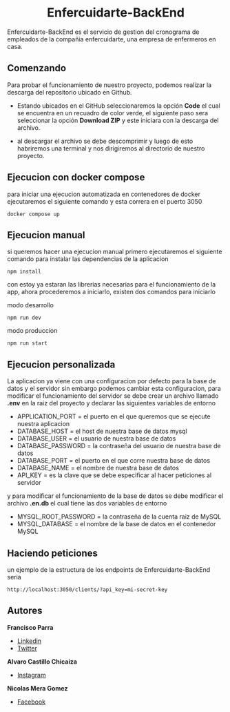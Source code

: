 <h1 align="center"><b>Enfercuidarte-BackEnd</b></h1>

Enfercuidarte-BackEnd es el servicio de gestion del cronograma de empleados de la compañia enfercuidarte, una empresa de enfermeros en casa.

## Comenzando

Para probar el funcionamiento de nuestro proyecto, podemos realizar la descarga del repositorio ubicado en Github.

- Estando ubicados en el GitHub seleccionaremos la opción **Code** el cual se encuentra en un recuadro de color verde, el siguiente paso sera seleccionar la opción **Download ZIP** y este iniciara con la descarga del archivo.

- al descargar el archivo se debe descomprimir y luego de esto habriremos una terminal y nos dirigiremos al directorio de nuestro proyecto.

## Ejecucion con docker compose

para iniciar una ejecucion automatizada en contenedores de docker ejecutaremos el siguiente comando y esta correra en el puerto 3050

```
docker compose up
```

## Ejecucion manual

si queremos hacer una ejecucion manual primero ejecutaremos el siguiente comando para instalar las dependencias de la aplicacion

```
npm install
```

con estoy ya estaran las librerias necesarias para el funcionamiento de la app, ahora procederemos a iniciarlo, existen dos comandos para iniciarlo

modo desarrollo

```
npm run dev
```

modo produccion

```
npm run start
```

## Ejecucion personalizada

La aplicacion ya viene con una configuracion por defecto para la base de datos y el servidor sin embargo podemos cambiar esta configuracion, para modificar el funcionamiento del servidor se debe crear un archivo llamado **.env** en la raiz del proyecto y declarar las siguientes variables de entorno

- APPLICATION_PORT = el puerto en el que queremos que se ejecute nuestra aplicacion
- DATABASE_HOST = el host de nuestra base de datos mysql
- DATABASE_USER = el usuario de nuestra base de datos
- DATABASE_PASSWORD = la contraseña del usuario de nuestra base de datos
- DATABASE_PORT = el puerto en el que corre nuestra base de datos
- DATABASE_NAME = el nombre de nuestra base de datos
- API_KEY = es la clave que se debe especificar al hacer peticiones al servidor

y para modificar el funcionamiento de la base de datos se debe modificar el archivo **.en.db** el cual tiene las dos variables de entorno

- MYSQL_ROOT_PASSWORD = la contraseña de la cuenta raiz de MySQL
- MYSQL_DATABASE = el nombre de la base de datos en el contenedor MySQL

## Haciendo peticiones

un ejemplo de la estructura de los endpoints de Enfercuidarte-BackEnd seria

```
http://localhost:3050/clients/?api_key=mi-secret-key
```

## Autores

**Francisco Parra**

- [Linkedin](https://www.linkedin.com/in/francisco-fernando-parra-penagos-645b98254/)
- [Twitter](https://twitter.com/francisco_1164)

**Alvaro Castillo Chicaiza**

- [Instagram](https://www.instagram.com/castillo_alvaro/)

**Nicolas Mera Gomez**

- [Facebook](https://www.facebook.com/nicolas.mera.102)
